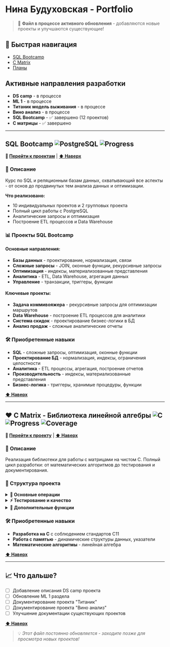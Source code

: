# Нина Будуховская - Portfolio

> 📢 **Файл в процессе активного обновления** - добавляются новые проекты и улучшаются существующие!

## 🔗 Быстрая навигация
- [SQL Bootcamp](#-sql-bootcamp)
- [C Matrix](#-c-matrix---библиотека-линейной-алгебры)
- [Планы](#-что-дальше)

## Активные направления разработки

* **DS camp** - в процессе
* **ML 1** - в процессе  
* **Титаник модель выживания** - в процессе
* **Вино анализ** - в процессе
* **SQL Bootcamp** - ✅ завершено (12 проектов)
* **C матрицы** - ✅ завершено

----

## SQL Bootcamp ![PostgreSQL](https://img.shields.io/badge/PostgreSQL-16-blue) ![Progress](https://img.shields.io/badge/progress-100%25-brightgreen)

**🔗 [Перейти к проектам](https://github.com/26Ginger/SQL_BootCamp)** | **[⬆ Наверх](#нина-будуховская---portfolio)**

### 📝 Описание

 Курс по SQL и реляционным базам данных, охватывающий все аспекты - от основ до продвинутых тем анализа данных и оптимизации.

**Что реализовано:**
- 10 индивидуальных проектов и 2 групповых проекта
- Полный цикл работы с PostgreSQL
- Аналитические запросы и оптимизация
- Построение ETL процессов и Data Warehouse

### 📊 Проекты SQL Bootcamp

#### **Основные направления:**
- **Базы данных** - проектирование, нормализация, связи
- **Сложные запросы** - JOIN, оконные функции, рекурсивные запросы  
- **Оптимизация** - индексы, материализованные представления
- **Аналитика** - ETL, Data Warehouse, агрегация данных
- **Управление** - транзакции, триггеры, функции

#### **Ключевые проекты:**
- **Задача коммивояжера** - рекурсивные запросы для оптимизации маршрутов
- **Data Warehouse** - построение ETL процессов для аналитики
- **Система скидок** - проектирование бизнес-логики в БД
- **Анализ продаж** - сложные аналитические отчеты

### 🛠 Приобретенные навыки

- **SQL** - сложные запросы, оптимизация, оконные функции
- **Проектирование БД** - нормализация, индексы, ограничения целостности
- **Аналитика** - ETL процессы, агрегация, построение отчетов
- **Производительность** - индексы, материализованные представления
- **Бизнес-логика** - триггеры, хранимые процедуры, функции


**[⬆ Наверх](#нина-будуховская---portfolio)**

---

## ♥️ C Matrix - Библиотека линейной алгебры ![C](https://img.shields.io/badge/C-C11-blue) ![Progress](https://img.shields.io/badge/progress-100%25-brightgreen) ![Coverage](https://img.shields.io/badge/coverage->80%25-green)

**🔗 [Перейти к проекту](https://github.com/26Ginger/S21_matrix/)** | **[⬆ Наверх](#нина-будуховская---portfolio)**

### 📝 Описание

Реализация библиотеки для работы с матрицами на чистом C. Полный цикл разработки: от математических алгоритмов до тестирования и документирования.

### 📁 Структура проекта

<details>
<summary><strong>🧮 Основные операции</strong></summary>

- Создание и удаление матриц
- Арифметические операции (сложение, вычитание, умножение)
- Транспонирование, определитель, обратная матрица
- Алгебраические дополнения и миноры
</details>

<details>
<summary><strong>⚡ Тестирование и качество</strong></summary>

- Unit-тесты с покрытием >80%
- Автоматизация сборки (Makefile)
- Инструменты отладки (Valgrind, Sanitizers)
- Статический анализ кода
</details>

<details>
<summary><strong>🎨 Дополнительные функции</strong></summary>

- Демо-визуализация "эффекта Матрицы"
- Обработка ошибок и валидация
- Документирование кода
</details>

### 🛠 Приобретенные навыки

- **Разработка на C** с соблюдением стандартов C11
- **Работа с памятью** - динамические структуры данных, указатели
- **Математические алгоритмы** - линейная алгебра


**[⬆ Наверх](#нина-будуховская---portfolio)**

---

## 📈 Что дальше?

- [ ] Добавление описания DS camp проекта
- [ ] Обновление ML 1 раздела  
- [ ] Документирование проекта "Титаник"
- [ ] Документирование проекта "Вино анализ"
- [ ] Улучшение документации существующих проектов

**[⬆ Наверх](#нина-будуховская---portfolio)**

> 💡 *Этот файл постоянно обновляется - заходите позже для просмотра новых проектов!*
